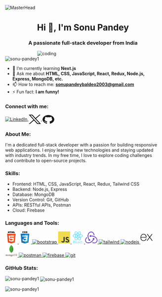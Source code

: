 ![MasterHead](https://1.bp.blogspot.com/-7A4WynwLsMw/XbBpCXG8fHI/AAAAAAAAMt4/uOa1bpLskYgrwGbllhSu2SDj_Mig8SXJQCLcBGAsYHQ/s1600/2000_600px.gif)

<h1 align="center">Hi 👋, I'm Sonu Pandey</h1>
<h3 align="center">A passionate full-stack developer from India</h3>
<img align="right" alt="coding" width="400" src="https://media.tenor.com/flflC6GFzO8AAAAM/sultan-alrefaei-programmer.gif" />

<p align="left">
  <img src="https://komarev.com/ghpvc/?username=sonu-pandey1&label=Profile%20views&color=0e75b6&style=flat" alt="sonu-pandey1" />
</p>

- 🌱 I’m currently learning **Next.js**
- 💬 Ask me about **HTML, CSS, JavaScript, React, Redux, Node.js, Express, MongoDB, etc.**
- 📫 How to reach me: **[sonupandeybaldeo2003@gmail.com](mailto:sonupandeybaldeo2003@gmail.com)**
- ⚡ Fun fact: **I am funny!**

<h3 align="left">Connect with me:</h3>
<p align="left">
  <a href="https://linkedin.com/in/sonu-pandey-9b375122a" target="blank">
    <img align="center" src="https://raw.githubusercontent.com/rahuldkjain/github-profile-readme-generator/master/src/images/icons/Social/linked-in-alt.svg" alt="LinkedIn" height="30" width="40" />
  </a>
  <a href="https://twitter.com/yourusername" target="blank">
    <img align="center" src="https://raw.githubusercontent.com/devicons/devicon/master/icons/twitter/twitter-original.svg" alt="Twitter" height="30" width="40" />
  </a>
  <a href="https://github.com/sonu-pandey1" target="blank">
    <img align="center" src="https://raw.githubusercontent.com/devicons/devicon/master/icons/github/github-original.svg" alt="GitHub" height="30" width="40" />
  </a>
</p>

<h3 align="left">About Me:</h3>
<p align="left">
  I'm a dedicated full-stack developer with a passion for building responsive web applications. I enjoy learning new technologies and staying updated with industry trends. In my free time, I love to explore coding challenges and contribute to open-source projects.
</p>

<h3 align="left">Skills:</h3>
<ul>
  <li>Frontend: HTML, CSS, JavaScript, React, Redux, Tailwind CSS</li>
  <li>Backend: Node.js, Express</li>
  <li>Database: MongoDB</li>
  <li>Version Control: Git, GitHub</li>
  <li>APIs: RESTful APIs, Postman</li>
  <li>Cloud: Firebase</li>
</ul>

<h3 align="left">Languages and Tools:</h3>
<p align="left">
  <a href="https://www.w3.org/html/" target="_blank" rel="noreferrer">
    <img src="https://raw.githubusercontent.com/devicons/devicon/master/icons/html5/html5-original-wordmark.svg" alt="html5" width="40" height="40"/>
  </a>
  <a href="https://www.w3schools.com/css/" target="_blank" rel="noreferrer">
    <img src="https://raw.githubusercontent.com/devicons/devicon/master/icons/css3/css3-original-wordmark.svg" alt="css3" width="40" height="40"/>
  </a>
  <a href="https://getbootstrap.com" target="_blank" rel="noreferrer">
    <img src="https://upload.wikimedia.org/wikipedia/commons/b/b2/Bootstrap_logo.svg" alt="bootstrap" width="40" height="40"/>
  </a>
  <a href="https://developer.mozilla.org/en-US/docs/Web/JavaScript" target="_blank" rel="noreferrer">
    <img src="https://raw.githubusercontent.com/devicons/devicon/master/icons/javascript/javascript-original.svg" alt="javascript" width="40" height="40"/>
  </a>
  <a href="https://reactjs.org/" target="_blank" rel="noreferrer">
    <img src="https://raw.githubusercontent.com/devicons/devicon/master/icons/react/react-original-wordmark.svg" alt="react" width="40" height="40"/>
  </a>
  <a href="https://redux.js.org" target="_blank" rel="noreferrer">
    <img src="https://raw.githubusercontent.com/devicons/devicon/master/icons/redux/redux-original.svg" alt="redux" width="40" height="40"/>
  </a>
  <a href="https://tailwindcss.com/" target="_blank" rel="noreferrer">
    <img src="https://www.vectorlogo.zone/logos/tailwindcss/tailwindcss-icon.svg" alt="tailwind" width="40" height="40"/>
  </a>
  <a href="https://nodejs.org/" target="_blank" rel="noreferrer">
    <img src="https://upload.wikimedia.org/wikipedia/commons/d/d9/Node.js_logo.svg" alt="nodejs" width="40" height="40"/>
  </a>
  <a href="https://expressjs.com/" target="_blank" rel="noreferrer">
    <img src="https://raw.githubusercontent.com/devicons/devicon/master/icons/express/express-original.svg" alt="express" width="40" height="40"/>
  </a>
  <a href="https://www.mongodb.com/" target="_blank" rel="noreferrer">
    <img src="https://raw.githubusercontent.com/devicons/devicon/master/icons/mongodb/mongodb-original-wordmark.svg" alt="mongodb" width="40" height="40"/>
  </a>
  <a href="https://postman.com" target="_blank" rel="noreferrer">
    <img src="https://www.vectorlogo.zone/logos/getpostman/getpostman-icon.svg" alt="postman" width="40" height="40"/>
  </a>
  <a href="https://firebase.google.com/" target="_blank" rel="noreferrer">
    <img src="https://www.vectorlogo.zone/logos/firebase/firebase-icon.svg" alt="firebase" width="40" height="40"/>
  </a>
  <a href="https://git-scm.com/" target="_blank" rel="noreferrer">
    <img src="https://www.vectorlogo.zone/logos/git-scm/git-scm-icon.svg" alt="git" width="40" height="40"/>
  </a>
</p>



<h3 align="left">GitHub Stats:</h3>
<p>
  <img align="left" src="https://github-readme-stats.vercel.app/api/top-langs?username=sonu-pandey1&show_icons=true&locale=en&layout=compact" alt="sonu-pandey1" />
</p>
<p>&nbsp;<img align="center" src="https://github-readme-stats.vercel.app/api?username=sonu-pandey1&show_icons=true&locale=en" alt="sonu-pandey1" /></p>
<p><img align="center" src="https://github-readme-streak-stats.herokuapp.com/?user=sonu-pandey1&" alt="sonu-pandey1" /></p>
